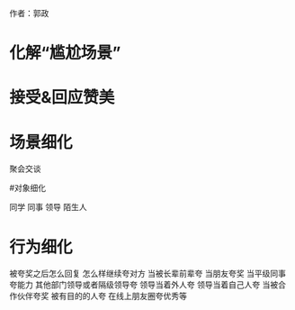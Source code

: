 作者：郭政

# 化解“尴尬场景”

# 接受&回应赞美

# 场景细化

聚会交谈

\#对象细化

同学
同事
领导
陌生人

# 行为细化

被夸奖之后怎么回复
怎么样继续夸对方
当被长辈前辈夸
当朋友夸奖
当平级同事夸能力
其他部门领导或者隔级领导夸
领导当着外人夸
领导当着自己人夸
当被合作伙伴夸奖
被有目的的人夸
在线上朋友圈夸优秀等

